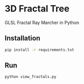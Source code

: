 # 3D Fractal Tree
GLSL Fractal Ray Marcher in Python

## Installation

```bash
pip install -r requirements.txt
```

## Run

```bash
python view_fractals.py
```
